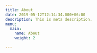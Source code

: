 ```yaml
---
title: About
date: 2019-05-12T12:14:34.000+06:00
description: This is meta description.
menu:
  main:
    name: About
    weight: 2

---
```

